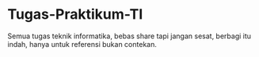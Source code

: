 # Tugas-Praktikum-TI
Semua tugas teknik informatika, bebas share tapi jangan sesat, berbagi itu indah, hanya untuk referensi bukan contekan.
